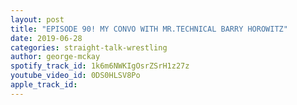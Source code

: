 ```yaml
---
layout: post
title: "EPISODE 90! MY CONVO WITH MR.TECHNICAL BARRY HOROWITZ"
date: 2019-06-28
categories: straight-talk-wrestling
author: george-mckay
spotify_track_id: 1k6m6NWKIgOsrZSrH1z27z
youtube_video_id: 0DS0HLSV8Po
apple_track_id: 
---
```

